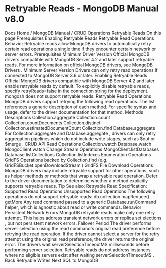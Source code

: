 # Retryable Reads - MongoDB Manual v8.0


Docs Home / MongoDB Manual / CRUD Operations Retryable Reads On this page Prerequisites Enabling Retryable Reads Retryable Read Operations Behavior Retryable reads allow MongoDB drivers to automatically retry certain
read operations a single time if they encounter certain network
or server errors. Prerequisites Minimum Driver Version Official MongoDB drivers compatible with MongoDB Server 4.2 and later
support retryable reads. For more information on official MongoDB drivers, see MongoDB Drivers . Minimum Server Version Drivers can only retry read operations if connected to
MongoDB Server 3.6 or later. Enabling Retryable Reads Official MongoDB drivers compatible with MongoDB Server 4.2 and later
enable retryable reads by default. To explicitly disable retryable
reads, specify retryReads=false in the connection string for the deployment. mongosh does not support retryable reads. Retryable Read Operations MongoDB drivers support retrying the following read operations. The
list references a generic description of each method. For specific
syntax and usage, defer to the driver documentation for that method. Methods Descriptions Collection.aggregate Collection.count Collection.countDocuments Collection.distinct Collection.estimatedDocumentCount Collection.find Database.aggregate For Collection.aggregate and Database.aggregate , drivers
can only retry aggregation pipelines which do not include
write stages, such as $out or $merge . CRUD API Read Operations Collection.watch Database.watch MongoClient.watch Change Stream Operations MongoClient.listDatabases Database.listCollections Collection.listIndexes Enumeration Operations GridFS Operations backed by Collection.find (e.g. GridFSBucket.openDownloadStream ) GridFS File Download Operations MongoDB drivers may include retryable support for other operations,
such as helper methods or methods that wrap a retryable read operation.
Defer to the driver documentation to determine whether a method explicitly supports retryable reads. Tip See also: Retryable Read Specification: Supported Read Operations Unsupported Read Operations The following operations do not support retryable reads: db.collection.mapReduce() getMore Any read command passed to a generic Database.runCommand helper,
which is agnostic about read or write commands. Behavior Persistent Network Errors MongoDB retryable reads make only one retry attempt. This helps
address transient network errors or replica set elections , but not persistent
network errors. Failover Period The driver performs server selection using the read command's
original read preference before retrying the
read operation. If the driver cannot select a server
for the retry attempt using the original read preference,
the driver returns the original error. The drivers wait serverSelectionTimeoutMS milliseconds
before performing server selection. Retryable reads do not address
instances where no eligible servers exist after waiting serverSelectionTimeoutMS . Back Retryable Writes Next SQL to MongoDB
